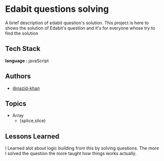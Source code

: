 
# Edabit questions solving

A brief description of edabit question's solution. 
This project is here to shows the solution of Edabit's question and 
it's for everyone whose try to find the solution


## Tech Stack

**language :** javaScript




## Authors

- [@nazid-khan](https://github.com/nazid-khan)


## Topics

- Array
  - (splice,slice)


## Lessons Learned

I Learned alot about logic building from this by solving questions.
The more I solved the question the more taught how things works actually. 
